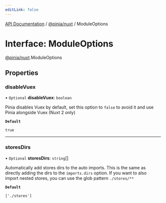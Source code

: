 ```yaml
---
editLink: false
---
```


[API Documentation](../index.md) / [@pinia/nuxt](../modules/pinia_nuxt.md) / ModuleOptions

# Interface: ModuleOptions

[@pinia/nuxt](../modules/pinia_nuxt.md).ModuleOptions

## Properties

### disableVuex

• `Optional` **disableVuex**: `boolean`

Pinia disables Vuex by default, set this option to `false` to avoid it and
use Pinia alongside Vuex (Nuxt 2 only)

**`Default`**

`true`

___

### storesDirs

• `Optional` **storesDirs**: `string`[]

Automatically add stores dirs to the auto imports. This is the same as
directly adding the dirs to the `imports.dirs` option. If you want to
also import nested stores, you can use the glob pattern `./stores/**`

**`Default`**

`['./stores']`
